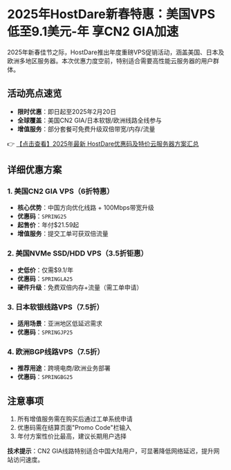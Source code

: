 # 2025年HostDare新春特惠：美国VPS低至9.1美元-年 享CN2 GIA加速

2025年新春佳节之际，HostDare推出年度重磅VPS促销活动，涵盖美国、日本及欧洲多地区服务器。本次优惠力度空前，特别适合需要高性能云服务器的用户群体。

## 活动亮点速览
- **限时优惠**：即日起至2025年2月20日
- **全球覆盖**：美国CN2 GIA/日本软银/欧洲线路全线参与
- **增值服务**：部分套餐可免费升级双倍带宽/内存/流量

👉 [【点击查看】2025年最新 HostDare优惠码及特价云服务器方案汇总](https://bit.ly/hostdare)

## 详细优惠方案

### 1. 美国CN2 GIA VPS（6折特惠）
- **核心优势**：中国方向优化线路 + 100Mbps带宽升级
- **优惠码**：`SPRING25`
- **起售价**：年付$21.59起
- **增值服务**：提交工单可获双倍流量

### 2. 美国NVMe SSD/HDD VPS（3.5折钜惠）
- **史低价**：仅需$9.1/年
- **优惠码**：`SPRINGLA25`
- **硬件升级**：免费双倍内存+流量（需工单申请）

### 3. 日本软银线路VPS（7.5折）
- **适用场景**：亚洲地区低延迟需求
- **优惠码**：`SPRINGJP25`

### 4. 欧洲BGP线路VPS（7.5折）
- **推荐用途**：跨境电商/欧洲业务部署
- **优惠码**：`SPRINGBG25`

## 注意事项
1. 所有增值服务需在购买后通过工单系统申请
2. 优惠码需在结算页面"Promo Code"栏输入
3. 年付方案性价比最高，建议长期用户选择

**技术提示**：CN2 GIA线路特别适合中国大陆用户，可显著降低网络延迟，提升网站访问速度。